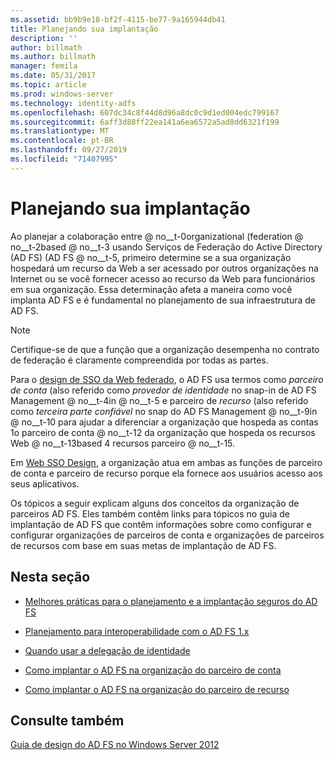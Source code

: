 ```yaml
---
ms.assetid: bb9b9e18-bf2f-4115-be77-9a165944db41
title: Planejando sua implantação
description: ''
author: billmath
ms.author: billmath
manager: femila
ms.date: 05/31/2017
ms.topic: article
ms.prod: windows-server
ms.technology: identity-adfs
ms.openlocfilehash: 607dc34c8f44d8d96a8dc0c9d1ed004edc799167
ms.sourcegitcommit: 6aff3d88ff22ea141a6ea6572a5ad8dd6321f199
ms.translationtype: MT
ms.contentlocale: pt-BR
ms.lasthandoff: 09/27/2019
ms.locfileid: "71407995"
---
```

# <a name="planning-your-deployment"></a>Planejando sua implantação

Ao planejar a colaboração entre @ no__t-0organizational \(federation @ no__t-2based @ no__t-3 usando Serviços de Federação do Active Directory (AD FS) \(AD FS @ no__t-5, primeiro determine se a sua organização hospedará um recurso da Web a ser acessado por outros organizações na Internet ou se você fornecer acesso ao recurso da Web para funcionários em sua organização. Essa determinação afeta a maneira como você implanta AD FS e é fundamental no planejamento de sua infraestrutura de AD FS.  
  
> [!NOTE]  
> Certifique-se de que a função que a organização desempenha no contrato de federação é claramente compreendida por todas as partes.  
  
Para o [design de SSO da Web federado](Federated-Web-SSO-Design.md), o AD FS usa termos como *parceiro de conta* \(also referido como *provedor de identidade* no snap-in de AD FS Management @ no__t-4in @ no__t-5 e parceiro de *recurso* \(also referido como  *terceira parte confiável* no snap do AD FS Management @ no__t-9in @ no__t-10 para ajudar a diferenciar a organização que hospeda as contas 1o parceiro de conta @ no__t-12 da organização que hospeda os recursos Web @ no__t-13based 4 recursos parceiro @ no__t-15.  
  
Em [Web SSO Design](Web-SSO-Design.md), a organização atua em ambas as funções de parceiro de conta e parceiro de recurso porque ela fornece aos usuários acesso aos seus aplicativos.  
  
Os tópicos a seguir explicam alguns dos conceitos da organização de parceiros AD FS. Eles também contêm links para tópicos no guia de implantação de AD FS que contêm informações sobre como configurar e configurar organizações de parceiros de conta e organizações de parceiros de recursos com base em suas metas de implantação de AD FS.  
  
## <a name="in-this-section"></a>Nesta seção  
  
-   [Melhores práticas para o planejamento e a implantação seguros do AD FS](Best-Practices-for-Secure-Planning-and-Deployment-of-AD-FS.md)  
  
-   [Planejamento para interoperabilidade com o AD FS 1.x](Planning-for-Interoperability-with-AD-FS-1.x.md)  
  
-   [Quando usar a delegação de identidade](When-to-Use-Identity-Delegation.md)  
  
-   [Como implantar o AD FS na organização do parceiro de conta](Deploying-AD-FS-in-the-Account-Partner-Organization-2012.md)  
  
-   [Como implantar o AD FS na organização do parceiro de recurso](Deploying-AD-FS-in-the-Resource-Partner-Organization-2012.md)  
  
## <a name="see-also"></a>Consulte também
[Guia de design do AD FS no Windows Server 2012](AD-FS-Design-Guide-in-Windows-Server-2012.md)


